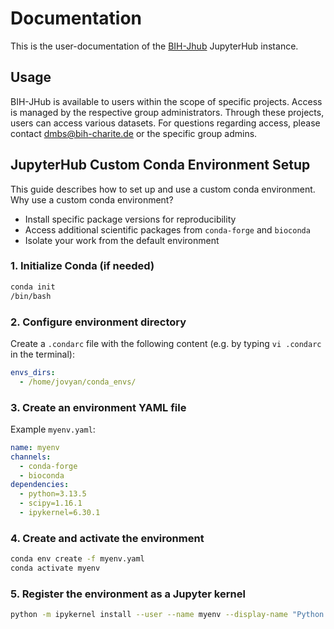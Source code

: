 
# Documentation

This is the user-documentation of the [BIH-Jhub](https://jhub.bihealth.org) JupyterHub instance.

## Usage

BIH-JHub is available to users within the scope of specific projects. Access is managed by the respective group administrators. Through these projects, users can access various datasets. For questions regarding access, please contact [dmbs@bih-charite.de](mailto:dmbs@bih-charite.de) or the specific group admins.

## JupyterHub Custom Conda Environment Setup

This guide describes how to set up and use a custom conda environment. Why use a custom conda environment?

- Install specific package versions for reproducibility
- Access additional scientific packages from `conda-forge` and `bioconda`
- Isolate your work from the default environment

### 1. Initialize Conda (if needed)

```bash
conda init
/bin/bash
```

### 2. Configure environment directory

Create a `.condarc` file with the following content (e.g. by typing `vi .condarc` in the terminal):

```yaml
envs_dirs:
  - /home/jovyan/conda_envs/
```

### 3. Create an environment YAML file

Example `myenv.yaml`:

```yaml
name: myenv
channels:
  - conda-forge
  - bioconda
dependencies:
  - python=3.13.5
  - scipy=1.16.1
  - ipykernel=6.30.1
```

### 4. Create and activate the environment

```bash
conda env create -f myenv.yaml
conda activate myenv
```

### 5. Register the environment as a Jupyter kernel

```bash
python -m ipykernel install --user --name myenv --display-name "Python (myenv)"
```
